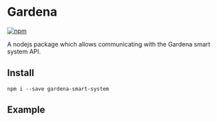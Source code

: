 # Gardena

[![npm](https://badgen.net/npm/v/gardena-smart-system)](https://www.npmjs.com/package/gardena-smart-system)

A nodejs package which allows communicating with the Gardena smart system API.

## Install

`npm i --save gardena-smart-system`

## Example

```javascript

```
